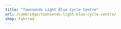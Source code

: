 ```yaml
---
title: "Townsends Light Blue Cycle Centre"
url: /cambridge/townsends-light-blue-cycle-centre/
shop: Fahrrad
---
```

